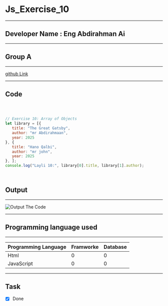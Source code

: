 
 # Js_Exercise_10
 
 ***
 
 ## Developer Name : Eng Abdirahman Ai
 
 ***
 
 ## Group A
 
 ***
 [github Link](https://github.com/engai2025/Js_Exercise_01)
 
 ***
 
 ## Code
 
 ~~~ Javascript
 


// Exercise 10: Array of Objects
let library = [{
    title: "The Great Gatsby",
    author: "mr Abdirahmaan",
    year: 2025
}, {
    title: "Hano Qalbi",
    author: "mr john",
    year: 2025
}, ];
console.log("Layli 10:", library[0].title, library[1].author);


 
 
 ~~~
 
 
  
 
 ## Output
 
 ***
 ![Output The Code](../../All-js/10-Exercise/Assets/Capture.PNG)
 ***
 
  
 
 ## Programming language used
 
 ***
 
 |Programming Language |Framworke | Database
 |:-------------------|:----------|:--------
 |Html                |0          |0
 |JavaScript          |0          |0
 
 ***
 
 ## Task
 
 - [x] Done
 